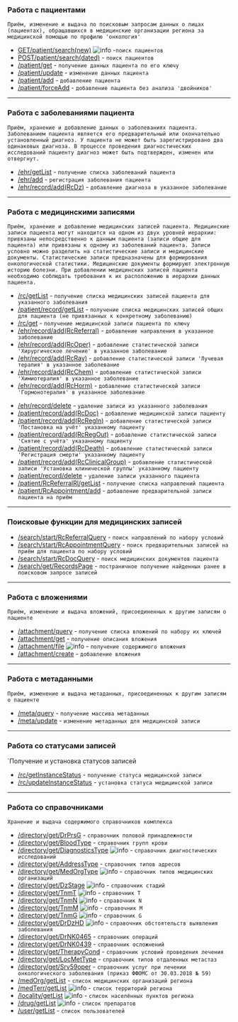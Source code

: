 ### Работа с пациентами
`Приём, изменение и выдача по поисковым запросам данных о лицах (пациентах), обращавшихся в медицинские организации региона за медицинской помощью по профилю 'онкология'`
* [GET/patient/search(new)](methods/patient/search/indexGET.md) ![info](img/info.png) -`поиск пациентов`
* [POST/patient/search(dated)](methods/patient/search/index.md) - `поиск пациентов`
* [/patient/get](methods/patient/get/index.md)  - `получение данных пациента по его ключу`
* [/patient/update](methods/patient/update/index.md)  - `изменение данных пациента` 
* [/patient/add](methods/patient/add/index.md)  - `добавление пациента`
* [/patient/forceAdd](methods/patient/forceAdd/index.md)  - `добавление пациента без анализа 'двойников'`

---

### Работа с заболеваниями пациента

`Приём, хранение и добавление данных о заболеваниях пациента. Заболеванием пациента является его предварительный или окончательно установленный диагноз. У пациента не может быть зарегистрировано два одинаковых диагноза. В процессе проведения диагностических исследований пациенту диагноз может быть подтвержден, изменен или отвергнут.`

* [/ehr/getList](methods/ehr/getList/index.md)  - `получение списка заболеваний пациента`
* [/ehr/add](methods/ehr/add/index.md)  - `регистрация заболевания пациента`
* [/ehr/record/add(RcDz)](methods/ehr/record/add/RcDz/index.md)  - `добавление диагноза в указанное заболевание` 

---

### Работа с медицинскими записями

`Приём, хранение и добавление медицинских записей пациента. Медицинские записи пациента могут находится на одном из двух уровней иерархии: привязаны непосредственно к данным пациента (записи общие для пациента) или привязаны к одному из заболеваний пациента. Записи условно можно разделить на статистические записи и медицинские документы. Статистические записи предназначены для формирования онкологической статистики. Медицинские документы формируют электронную историю болезни. При добавлении медицинских записей пациента необходимо соблюдать требования к их расположению в иерархии данных пациента.`

* [/rc/getList](methods/rc/getList/index.md)  - `получение списка медицинских записей пациента для указанного заболевания`
* [/patient/record/getList](methods/patient/record/getList/index.md)  - `получение списка медицинских записей общих для пациента (не привязанных к конкретному заболеванию)`
* [/rc/get](methods/rc/get/index.md)  - `получение медицинской записи пациента по ключу`
* [/ehr/record/add(RcReferral)](methods/ehr/record/add/RcReferral/index.md)  - `добавление направления в указанное заболевание`
* [/ehr/record/add(RcOper)](methods/ehr/record/add/RcOper/index.md)  - `добавление статистической записи 'Хирургическое лечение' в указанное заболевание`
* [/ehr/record/add(RcRay)](methods/ehr/record/add/RcRay/index.md)  - `добавление статистической записи 'Лучевая терапия' в указанное заболевание` 
* [/ehr/record/add(RcChem)](methods/ehr/record/add/RcChem/index.md)  - `добавление статистической записи 'Химиотерапия' в указанное заболевание` 
* [/ehr/record/add(RcHorm)](methods/ehr/record/add/RcHorm/index.md)  - `добавление статистической записи 'Гормонотерапия' в указанное заболевание` 
<!--- todo добавить описание как создать спецлечение? -->
* [/ehr/record/delete](methods/ehr/record/delete/index.md) - `удаление записи из указанного заболевания`
* [/patient/record/add(RcDoc)](methods/patient/record/add/index.md) - `добавление медицинской записи пациенту`
* [/patient/record/add(RcRegIn)](methods/patient/record/add/RcRegIn/index.md) - `добавление статистической записи 'Постановка на учёт' указанному пациенту`
* [/patient/record/add(RcRegOut)](methods/patient/record/add/RcRegOut/index.md) - `добавление статистической записи 'Снятие с учёта' указанному пациенту`
* [/patient/record/add(RcDeath)](methods/patient/record/add/RcDeath/index.md) - `добавление статистической записи 'Регистрация смерти' указанному пациенту`
* [/patient/record/add(RcClinicalGroup)](methods/patient/record/add/RcClinicalGroup/index.md) - `добавление статистической записи 'Установка клинической группы' указанному пациенту`
* [/patient/record/delete](methods/patient/record/delete/index.md) - `удаление записи указанного пациента`
* [/patient/RcReferralRl/getList](methods/patient/RcReferralRl/getList/index.md)  - `получение списка направлений пациента`
* [/patient/RcAppointment/add](methods/patient/RcAppointment/add/index.md)  - `добавление предварительной записи пациента на приём`

---

### Поисковые функции для медицинских записей

* [/search/start/RcReferralQuery](methods/search/start/RcReferralQuery/index.md)  - `поиск направлений по набору условий`
* [/search/start/RcAppointmentQuery](methods/search/start/RcAppointmentQuery/index.md)  - `поиск предварительных записей на приём для пациента по набору условий`
* [/search/start/RcDocQuery](methods/search/start/RcDocQuery/index.md)  - `поиск медицинских документов пациента`
* [/search/get/RecordsPage](methods/search/get/RecordsPage/index.md)  - `постраничное получение найденных ранее в поисковом запросе записей`

---

### Работа с вложениями

`Приём, изменение и выдача вложений, присоединенных к другим записям о пациенте`

* [/attachment/query](methods/attachment/query/index.md)  - `получение списка вложений по набору их ключей`
* [/attachment/get](methods/attachment/get/index.md)  - `получение описания вложения`
* [/attachment/file](methods/attachment/file/index.md) ![info](img/info.png) - `получение содержимого вложения`
* [/attachment/create](methods/attachment/create/index.md)  - `добавление вложения`

---

### Работа с метаданными

`Приём, изменение и выдача метаданных, присоединенных к другим записям о пациенте`

* [/meta/query](methods/meta/query/index.md)  - `получение массива метаданных`
* [/meta/update](methods/meta/update/index.md)  - `изменение метаданных для медицинской записи`

---

### Работа со статусами записей

`Получение и установка статусов записей

* [/rc/getInstanceStatus](methods/status/get/index.md)  - `получение статуса медицинской записи`
* [/rc/updateInstanceStatus](methods/status/update/index.md)  - `установка статуса медицинской записи`

---

### Работа со справочниками

`Хранение и выдача содержимого справочников комплекса`
<!-- todo а МКБ-10? -->
<!-- todo а МКБ-О-2? -->

* [/directory/get/DrPrsG](methods/directory/get/DrPrsG/index.md)  - `справочник половой принадлежности` 
* [/directory/get/BloodType](methods/directory/get/BloodType/index.md)  - `справочник групп крови`
* [/directory/get/DiagnosticsType](methods/directory/get/DiagnosticsType/index.md) ![info](img/info.png) - `справочник диагностических исследований`
* [/directory/get/AddressType](methods/directory/get/AddressType/index.md)   - `справочник типов адресов`
* [/directory/get/MedOrgType](methods/directory/get/MedOrgType/index.md) ![info](img/info.png) - `справочник типов медицинских организаций`
* [/directory/get/DzStage](methods/directory/get/DzStage/index.md) ![info](img/info.png) - `справочник стадий`
* [/directory/get/TnmT](methods/directory/get/TnmT/index.md) ![info](img/info.png) - `справочник T`
* [/directory/get/TnmN](methods/directory/get/TnmN/index.md) ![info](img/info.png) - `справочник N`
* [/directory/get/TnmM](methods/directory/get/TnmM/index.md) ![info](img/info.png) - `справочник M`
* [/directory/get/TnmG](methods/directory/get/TnmG/index.md) ![info](img/info.png) - `справочник G`
* [/directory/get/DrDzHD](methods/directory/get/DrDzHD/index.md) ![info](img/info.png) - `справочник обстоятельств выявления заболевания`
* [/directory/get/DrNK0465](methods/directory/get/DrNK0465/index.md)  - `справочник операций`
* [/directory/get/DrNK0439](methods/directory/get/DrNK0439/index.md)  - `справочник осложнений`
* [/directory/get/TherapyCond](methods/directory/get/TherapyCond/index.md)  - `справочник условий проведения лечения`
* [/directory/get/LocMetType](methods/directory/get/LocMetType/index.md)  - `справочник типов отдаленных метастаз`
* [/directory/get/Srv59oper](methods/directory/get/Srv59oper/index.md)  - `справочник услуг при лечении онкологического заболевания (приказ ФФОМС от 30.03.2018 № 59)`
* [/medOrg/getList](methods/directory/medOrg/getList/index.md)  - `список медицинских организаций региона` 
* [/medTerr/getList](methods/directory/medTerr/getList/index.md) ![info](img/info.png) - `список территорий региона`
* [/locality/getList](methods/directory/locality/getList/index.md) ![info](img/info.png) - `список населённых пунктов региона`
* [/drug/getList](methods/directory/drug/getList/index.md) ![info](img/info.png) - `список препаратов`
* [/user/getList](methods/directory/user/getList/index.md)  - `список пользователей`
